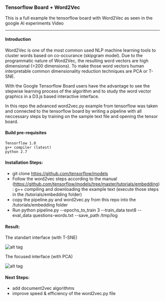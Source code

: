 ### Tensorflow Board + Word2Vec 

This is a full example the tensorflow board with Word2Vec as seen in the google AI experiments Video

--------------

#### Introduction

Word2Vec is one of the most common used NLP machine learning tools to cluster words based on co-occurance (skipgram model). 
Due to the programmatic nature of Word2Vec, the resulting word vectors are high dimensional (>200 dimensions). To make those word vectors human interpretable common dimensionality reduction techniques are PCA or T-SNE.  

With the Google Tensorflow Board users have the advantage to see the stepwise learning process of the algorithm and to study the word vector graphics in a D3.js based interactive interface.

In this repo the advanced word2vec.py example from tensorflow was taken and connected to the tensorflow board by writing a pipeline with all neccessary steps by training on the sample text file and opening the tensor board.  

#### Build pre-requisites

    Tensorflow 1.0
    g++ compiler (latest)
    python 2.7

#### Installation Steps: 

 - git clone https://github.com/tensorflow/models
 - Follow the word2vec steps according to the manual (https://github.com/tensorflow/models/tree/master/tutorials/embedding): g++ compiling and downloading the example text (execute those steps in the /tutorials/embedding folder)
 - copy the pipeline.py and word2vec.py from this repo into the /tutorials/embedding folder
 - Run python pipeline.py --epochs_to_train 3 --train_data text8 --eval_data questions-words.txt --save_path /tmp/log
  
#### Result: 

The standart interface (with T-SNE)

![alt tag](https://firebasestorage.googleapis.com/v0/b/rscriptmarket-66f49.appspot.com/o/statics%2Fgithub%2Ftensorboard1.png?alt=media&token=04a51b8a-b670-464d-b1d6-759361e52df9)

The focused interface (with PCA)

![alt tag](https://firebasestorage.googleapis.com/v0/b/rscriptmarket-66f49.appspot.com/o/statics%2Fgithub%2Ftensorboard2.png?alt=media&token=75caa3da-b1e2-4c71-802b-ea04a4501d4c)


#### Next Steps:

 - add document2vec algorithms
 - improve speed & efficiency of the word2vec.py file

  